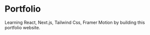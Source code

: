 # Portfolio

Learning React, Next.js, Tailwind Css, Framer Motion by building this portfolio website.
